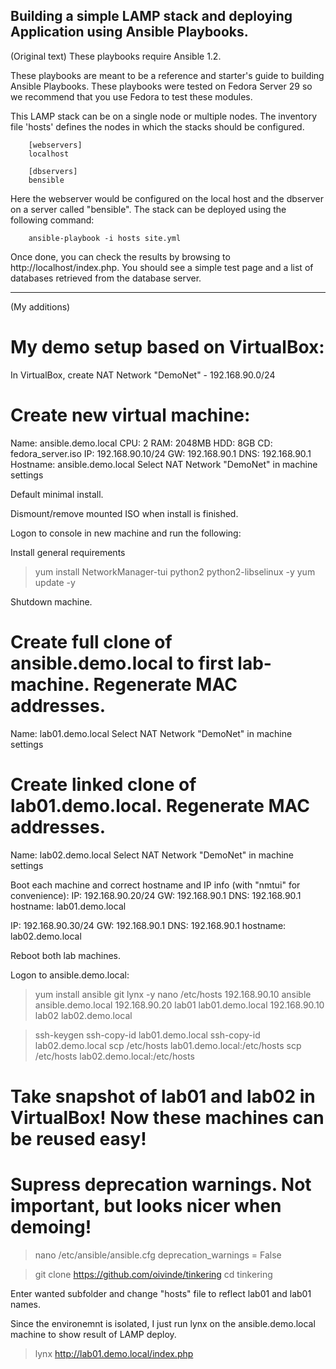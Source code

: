 Building a simple LAMP stack and deploying Application using Ansible Playbooks.
-------------------------------------------
(Original text)
These playbooks require Ansible 1.2.

These playbooks are meant to be a reference and starter's guide to building
Ansible Playbooks. These playbooks were tested on Fedora Server 29 so we recommend
that you use Fedora to test these modules.

This LAMP stack can be on a single node or multiple nodes. The inventory file
'hosts' defines the nodes in which the stacks should be configured.

        [webservers]
        localhost

        [dbservers]
        bensible

Here the webserver would be configured on the local host and the dbserver on a
server called "bensible". The stack can be deployed using the following
command:

        ansible-playbook -i hosts site.yml

Once done, you can check the results by browsing to http://localhost/index.php.
You should see a simple test page and a list of databases retrieved from the
database server.

-------
(My additions)
# My demo setup based on VirtualBox:

In VirtualBox, create NAT Network "DemoNet" - 192.168.90.0/24

# Create new virtual machine:
Name: ansible.demo.local
CPU: 2
RAM: 2048MB
HDD: 8GB
CD: fedora_server.iso
IP: 192.168.90.10/24
GW: 192.168.90.1
DNS: 192.168.90.1
Hostname: ansible.demo.local
Select NAT Network "DemoNet" in machine settings

Default minimal install.

Dismount/remove mounted ISO when install is finished.

Logon to console in new machine and run the following:

Install general requirements
> yum install NetworkManager-tui python2 python2-libselinux -y
> yum update -y

Shutdown machine.

# Create full clone of ansible.demo.local to first lab-machine. Regenerate MAC addresses.
Name: lab01.demo.local
Select NAT Network "DemoNet" in machine settings

# Create linked clone of lab01.demo.local. Regenerate MAC addresses.
Name: lab02.demo.local
Select NAT Network "DemoNet" in machine settings

Boot each machine and correct hostname and IP info (with "nmtui" for convenience):
IP: 192.168.90.20/24
GW: 192.168.90.1
DNS: 192.168.90.1
hostname: lab01.demo.local

IP: 192.168.90.30/24
GW: 192.168.90.1
DNS: 192.168.90.1
hostname: lab02.demo.local

Reboot both lab machines.

Logon to ansible.demo.local:

> yum install ansible git lynx -y
> nano /etc/hosts
        192.168.90.10 ansible ansible.demo.local
        192.168.90.20 lab01 lab01.demo.local
        192.168.90.10 lab02 lab02.demo.local

> ssh-keygen
> ssh-copy-id lab01.demo.local
> ssh-copy-id lab02.demo.local
> scp /etc/hosts lab01.demo.local:/etc/hosts
> scp /etc/hosts lab02.demo.local:/etc/hosts

# Take snapshot of lab01 and lab02 in VirtualBox! Now these machines can be reused easy!

# Supress deprecation warnings. Not important, but looks nicer when demoing!
> nano /etc/ansible/ansible.cfg
        deprecation_warnings = False

> git clone https://github.com/oivinde/tinkering
> cd tinkering

Enter wanted subfolder and change "hosts" file to reflect lab01 and lab01 names.

Since the environemnt is isolated, I just run lynx on the ansible.demo.local machine to show result of LAMP deploy.

> lynx http://lab01.demo.local/index.php
